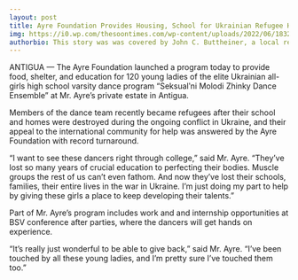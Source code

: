 ```yaml
---
layout: post
title: Ayre Foundation Provides Housing, School for Ukrainian Refugee HS Dance Team
img: https://i0.wp.com/thesoontimes.com/wp-content/uploads/2022/06/18320829_1566885776664163_5348460635651166745_o-1.jpg?w=640&ssl=1
authorbio: This story was was covered by John C. Buttheiner, a local reporter for TST who previously worked as a janitor for an elemtentary school.
---
```


ANTIGUA — The Ayre Foundation launched a program today to provide food, shelter, and education for 120 young ladies of the elite Ukrainian all-girls high school varsity dance program “Seksualʹni Molodi Zhinky Dance Ensemble” at Mr. Ayre’s private estate in Antigua.

Members of the dance team recently became refugees after their school and homes were destroyed during the ongoing conflict in Ukraine, and their appeal to the international community for help was answered by the Ayre Foundation with record turnaround.

 “I want to see these dancers right through college,” said Mr. Ayre. “They’ve lost so many years of crucial education to perfecting their bodies. Muscle groups the rest of us can’t even fathom. And now they’ve lost their schools, families, their entire lives in the war in Ukraine. I’m just doing my part to help by giving these girls a place to keep developing their talents.”

Part of Mr. Ayre’s program includes work and and internship opportunities at BSV conference after parties, where the dancers will get hands on experience.

“It’s really just wonderful to be able to give back,” said Mr. Ayre. “I’ve been touched by all these young ladies, and I’m pretty sure I’ve touched them too.”

